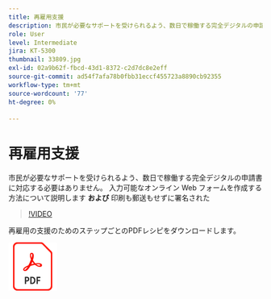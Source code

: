 ```yaml
---
title: 再雇用支援
description: 市民が必要なサポートを受けられるよう、数日で稼働する完全デジタルの申請書に対応する必要はありません
role: User
level: Intermediate
jira: KT-5300
thumbnail: 33809.jpg
exl-id: 02a9b62f-fbcd-43d1-8372-c2d7dc8e2eff
source-git-commit: ad54f7afa78b0fbb31eccf455723a8890cb92355
workflow-type: tm+mt
source-wordcount: '77'
ht-degree: 0%

---
```


# 再雇用支援

市民が必要なサポートを受けられるよう、数日で稼働する完全デジタルの申請書に対応する必要はありません。 入力可能なオンライン Web フォームを作成する方法について説明します **および** 印刷も郵送もせずに署名された

>[!VIDEO](https://video.tv.adobe.com/v/33809?quality=12&learn=on&hidetitle=true)

再雇用の支援のためのステップごとのPDFレシピをダウンロードします。

[![ダウンロードPDFレシピ](../assets/acrobat_PDF_96.png)](../assets/UseCaseRecipe-EN-CreatingWebForms-Reemployment.pdf)
